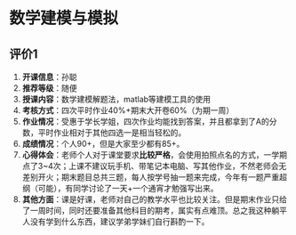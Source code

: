 # 数学建模与模拟

## 评价1

1. **开课信息**：孙聪
2. **推荐等级**：随便
3. **授课内容**：数学建模解题法，matlab等建模工具的使用
4. **考核方式**：四次平时作业40%+期末大开卷60%（为期一周）
5. **作业情况**：受惠于学长学姐，四次作业均能找到答案，并且都拿到了A的分数，平时作业相对于其他四选一是相当轻松的。
6. **成绩情况**：个人90+，但是大家至少都有85+。
7. **心得体会**：老师个人对于课堂要求**比较严格**，会使用拍照点名的方式，一学期点了3~4次；上课不建议玩手机、带笔记本电脑、写其他作业，不然老师会无差别开火；期末题目总共三题，每人按学号抽一题来完成，今年有一题严重超纲（可能），有同学讨论了一天+一个通宵才勉强写出来。
8. **其他方面**：课是好课，老师对自己的教学水平也比较关注。但是期末作业只给了一周时间，同时还要准备其他科目的期考，属实有点难顶。总之我这种躺平人没有学到什么东西，建议学弟学妹们自行斟酌一下。
